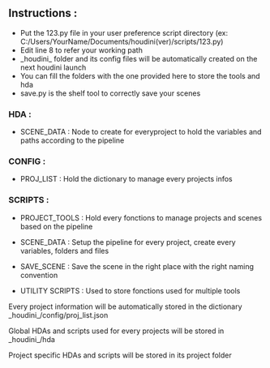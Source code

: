 <h2>Instructions :</h2>

- Put the 123.py file in your user preference script directory (ex: C:/Users/YourName/Documents/houdini(ver)/scripts/123.py)
- Edit line 8 to refer your working path
- \_houdini_ folder and its config files will be automatically created on the next houdini launch
- You can fill the folders with the one provided here to store the tools and hda
- save.py is the shelf tool to correctly save your scenes

<h3>HDA :</h3>

- SCENE_DATA : Node to create for everyproject to hold the variables and paths according to the pipeline

<h3>CONFIG :</h3>

- PROJ_LIST : Hold the dictionary to manage every projects infos

<h3>SCRIPTS :</h3>

- PROJECT_TOOLS : Hold every fonctions to manage projects and scenes based on the pipeline

- SCENE_DATA : Setup the pipeline for every project, create every variables, folders and files

- SAVE_SCENE : Save the scene in the right place with the right naming convention

- UTILITY SCRIPTS : Used to store fonctions used for multiple tools



Every project information will be automatically stored in the dictionary \_houdini_/config/proj_list.json

Global HDAs and scripts used for every projects will be stored in \_houdini_/hda

Project specific HDAs and scripts will be stored in its project folder
